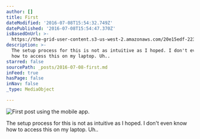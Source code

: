 ```yaml
---
author: []
title: First
dateModified: '2016-07-08T15:54:32.749Z'
datePublished: '2016-07-08T15:54:47.370Z'
isBasedOnUrl: >-
  https://the-grid-user-content.s3-us-west-2.amazonaws.com/20e15edf-2233-4213-a1bc-71cca28fe0d1.jpg
description: >-
  The setup process for this is not as intuitive as I hoped. I don't even know
  how to access this on my laptop. Uh..
starred: false
sourcePath: _posts/2016-07-08-first.md
inFeed: true
hasPage: false
inNav: false
_type: MediaObject

---
```

![First post using the mobile app. ](https://the-grid-user-content.s3-us-west-2.amazonaws.com/20e15edf-2233-4213-a1bc-71cca28fe0d1.jpg)

The setup process for this is not as intuitive as I hoped. I don't even know how to access this on my laptop. Uh..